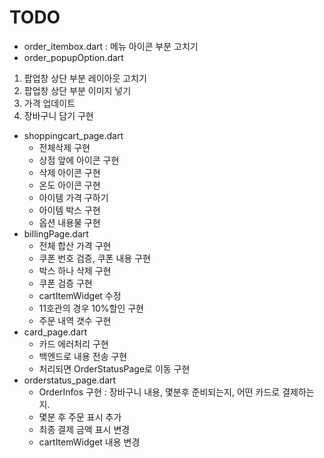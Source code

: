 # TODO

- order_itembox.dart : 메뉴 아이콘 부분 고치기
- order_popupOption.dart
1. 팝업창 상단 부분 레이아웃 고치기
2. 팝업창 상단 부분 이미지 넣기
3. 가격 업데이트
4. 장바구니 담기 구현
- shoppingcart_page.dart
    - 전체삭제 구현
    - 상점 앞에 아이콘 구현
    - 삭제 아이콘 구현
    - 온도 아이콘 구현
    - 아이템 가격 구하기
    - 아이템 박스 구현
    - 옵션 내용물 구현
- billingPage.dart
    - 전체 합산 가격 구현
    - 쿠폰 번호 검증, 쿠폰 내용 구현
    - 박스 하나 삭제 구현
    - 쿠폰 검증 구현
    - cartItemWidget 수정
    - 11호관의 경우 10%할인 구현
    - 주문 내역 갯수 구현
- card_page.dart
    - 카드 에러처리 구현
    - 백엔드로 내용 전송 구현
    - 처리되면 OrderStatusPage로 이동 구현
- orderstatus_page.dart
    - OrderInfos 구현 : 장바구니 내용, 몇분후 준비되는지, 어떤 카드로 결제하는지.
    - 몇분 후 주문 표시 추가
    - 최종 결제 금액 표시 변경
    - cartItemWidget 내용 변경
